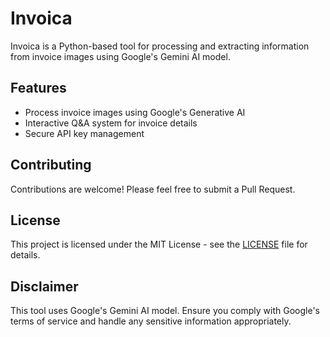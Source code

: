 # Invoica

Invoica is a Python-based tool for processing and extracting information from invoice images using Google's Gemini AI model.

## Features

- Process invoice images using Google's Generative AI
- Interactive Q&A system for invoice details
- Secure API key management

## Contributing

Contributions are welcome! Please feel free to submit a Pull Request.

## License

This project is licensed under the MIT License - see the [LICENSE](LICENSE) file for details.

## Disclaimer

This tool uses Google's Gemini AI model. Ensure you comply with Google's terms of service and handle any sensitive information appropriately.
